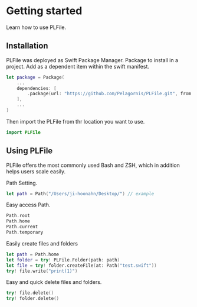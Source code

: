 #  Getting started

Learn how to use PLFile.

## Installation
PLFile was deployed as Swift Package Manager. Package to install in a project. Add as a dependent item within the swift manifest.
```swift
let package = Package(
    ...
    dependencies: [
        .package(url: "https://github.com/Pelagornis/PLFile.git", from: "1.0.2")
    ],
    ...
)
```
Then import the PLFile from thr location you want to use.

```swift
import PLFile
```

## Using PLFile
PLFile offers the most commonly used Bash and ZSH, which in addition helps users scale easily.

Path Setting.

```swift
let path = Path("/Users/ji-hoonahn/Desktop/") // example
```
Easy access Path.
```swift
Path.root
Path.home
Path.current
Path.temporary
```
Easily create files and folders

```swift
let path = Path.home
let folder = try! PLFile.Folder(path: path)
let file = try! folder.createFile(at: Path("test.swift"))
try! file.write("print(1)")
```

Easy and quick delete files and folders.
``` swift
try! file.delete()
try! folder.delete()
```
